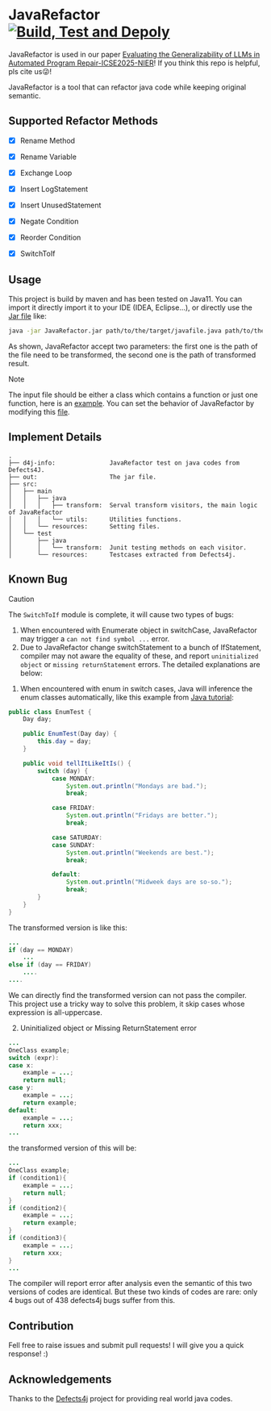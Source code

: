 # JavaRefactor [![Build, Test and Depoly](https://github.com/Feng-Jay/JavaRefactor/actions/workflows/maven.yml/badge.svg)](https://github.com/Feng-Jay/JavaRefactor/actions/workflows/maven.yml)

JavaRefactor is used in our paper [Evaluating the Generalizability of LLMs in Automated Program Repair-ICSE2025-NIER](https://conf.researchr.org/track/icse-2025/icse-2025-nier)! If you think this repo is helpful, pls cite us😜!

JavaRefactor is a tool that can refactor java code while keeping original semantic.

## Supported Refactor Methods

- [x] Rename Method
- [x] Rename Variable
- [x] Exchange Loop
- [x] Insert LogStatement
- [x] Insert UnusedStatement
- [x] Negate Condition
- [x] Reorder Condition
- [x] SwitchToIf


## Usage

This project is build by maven and has been tested on Java11. You can import it directly import it to your IDE (IDEA, Eclipse...), or directly use the [Jar file](https://github.com/Feng-Jay/JavaRefactor/blob/master/out/artifacts/JavaRefactor_jar/JavaRefactor.jar) like:

```bash
java -jar JavaRefactor.jar path/to/the/target/javafile.java path/to/the/transformed/result.java
```

As shown, JavaRefactor accept two parameters: the first one is the path of the file need to be transformed, the second one is the path of transformed result.

> [!NOTE]
> The input file should be either a class which contains a function or just one function, here is an [example](https://github.com/Feng-Jay/JavaRefactor/blob/master/d4j-info/testCases/test.java).
> You can set the behavior of JavaRefactor by modifying this [file](https://github.com/Feng-Jay/JavaRefactor/blob/master/src/main/resources/setting.properties).

## Implement Details

```text
.
├── d4j-info:               JavaRefactor test on java codes from Defects4J.
├── out:                    The jar file.
├── src:                            
│   ├── main
│   │   ├── java
│   │   │   ├── transform:  Serval transform visitors, the main logic of JavaRefactor
│   │   │   └── utils:      Utilities functions.
│   │   └── resources:      Setting files.
│   └── test
│       ├── java
│       │   └── transform:  Junit testing methods on each visitor.
│       └── resources:      Testcases extracted from Defects4j.
```

## Known Bug

> [!CAUTION]
> The `SwitchToIf` module is complete, it will cause two types of bugs: 
> 1. When encountered with Enumerate object in switchCase, JavaRefactor may trigger a `can not find symbol ...` error.
> 2. Due to JavaRefactor change switchStatement to a bunch of IfStatement, compiler may not aware the equality of these, and report `uninitialized object` or `missing returnStatement` errors.
> The detailed explanations are below:

1. When encountered with enum in switch cases, Java will inference the enum classes automatically, like this example from [Java tutorial](https://docs.oracle.com/javase/tutorial/java/javaOO/enum.html):

```java
public class EnumTest {
    Day day;

    public EnumTest(Day day) {
        this.day = day;
    }

    public void tellItLikeItIs() {
        switch (day) {
            case MONDAY:
                System.out.println("Mondays are bad.");
                break;

            case FRIDAY:
                System.out.println("Fridays are better.");
                break;

            case SATURDAY:
            case SUNDAY:
                System.out.println("Weekends are best.");
                break;

            default:
                System.out.println("Midweek days are so-so.");
                break;
        }
    }
}
```

The transformed version is like this:

```java
...
if (day == MONDAY)
    ...
else if (day == FRIDAY)
    ....
....
```

We can directly find the transformed version can not pass the compiler. This project use a tricky way to solve this problem, it skip cases whose expression is all-uppercase.

2. Uninitialized object or Missing ReturnStatement error

```java
...
OneClass example;
switch (expr):
case x:
    example = ...;
    return null;
case y:
    example = ...;
    return example;
default:
    example = ...;
    return xxx;
...
```
the transformed version of this will be:

```java
...
OneClass example;
if (condition1){
    example = ...;
    return null;
}
if (condition2){
    example = ...;
    return example;
}
if (condition3){
    example = ...;
    return xxx;
}
...
```

The compiler will report error after analysis even the semantic of this two versions of codes are identical. But these two kinds of codes are rare: only 4 bugs out of 438 defects4j bugs suffer from this.

## Contribution

Fell free to raise issues and submit pull requests! I will give you a quick response! :)

## Acknowledgements

Thanks to the [Defects4j](https://github.com/rjust/defects4j/) project for providing real world java codes.
